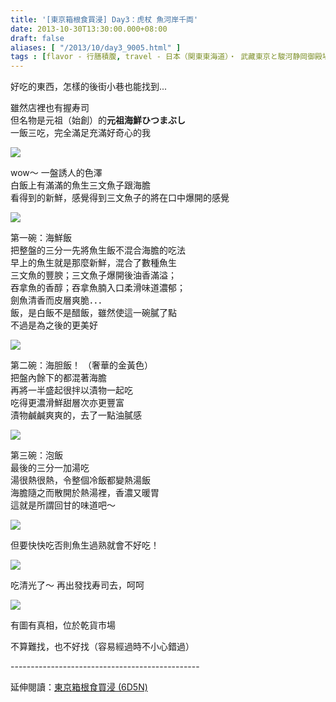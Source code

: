 ```yaml
---
title: '[東京箱根食買浸] Day3：虎杖 魚河岸千両'
date: 2013-10-30T13:30:00.000+08:00
draft: false
aliases: [ "/2013/10/day3_9005.html" ]
tags : [flavor - 行膳積腹, travel - 日本（関東東海道）・ 武藏東京と駿河静岡御殿場と相模神奈川箱根]
---
```


好吃的東西，怎樣的後街小巷也能找到...  
  
雖然店裡也有握寿司  
但名物是元祖（始創）的**元祖海鮮ひつまぶし**  
一飯三吃，完全滿足充滿好奇心的我  

![](/images/tokyo3c.jpg)

wow～ 一盤誘人的色澤  
白飯上有滿滿的魚生三文魚子跟海膽  
看得到的新鮮，感覺得到三文魚子的將在口中爆開的感覺  

![](/images/tokyo3c1.jpg)

第一碗：海鮮飯  
把整盤的三分一先將魚生飯不混合海膽的吃法  
早上的魚生就是那麼新鮮，混合了數種魚生  
三文魚的豐腴；三文魚子爆開後油香滿溢；  
吞拿魚的香醇；吞拿魚腩入口柔滑味道濃郁；  
劍魚清香而皮層爽脆．．．  
飯，是白飯不是醋飯，雖然使這一碗膩了點  
不過是為之後的更美好  

![](/images/tokyo3c2.jpg)

第二碗：海胆飯！ （奢華的金黃色）  
把盤內餘下的都混著海膽  
再將一半盛起很拌以漬物一起吃  
吃得更濃滑鮮甜層次亦更豐富  
漬物鹹鹹爽爽的，去了一點油膩感  

![](/images/tokyo3c3.jpg)

第三碗：泡飯  
最後的三分一加湯吃  
湯很熱很熱，令整個冷飯都變熱湯飯  
海膽隨之而散開於熱湯裡，香濃又暖胃  
這就是所謂回甘的味道吧～  

![](/images/tokyo3c4.jpg)

但要快快吃否則魚生過熟就會不好吃！  

![](/images/tokyo3c5.jpg)

吃清光了～ 再出發找寿司去，呵呵  

![](/images/tokyo3c6.jpg)

有圖有真相，位於乾貨市場

  

不算難找，也不好找（容易經過時不小心錯過）

  
\-----------------------------------------------  
  
延伸閱讀：[東京箱根食買浸 (6D5N)](https://hidie.net/tokyo6d5n/)
